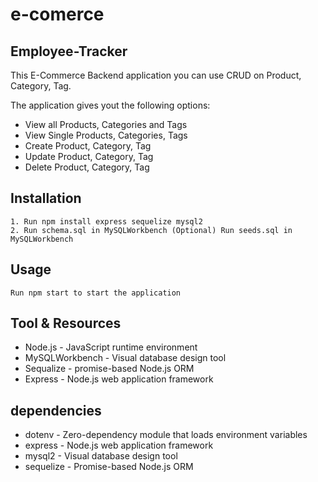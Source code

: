 # e-comerce

## Employee-Tracker

This E-Commerce Backend application you can use CRUD on Product, Category, Tag.

The application gives yout the following options:

   - View all Products, Categories and Tags
   - View Single Products, Categories, Tags
   - Create Product, Category, Tag
   - Update Product, Category, Tag
   - Delete Product, Category, Tag

## Installation

    1. Run npm install express sequelize mysql2
    2. Run schema.sql in MySQLWorkbench (Optional) Run seeds.sql in MySQLWorkbench

## Usage

    Run npm start to start the application


## Tool & Resources

- Node.js - JavaScript runtime environment
- MySQLWorkbench - Visual database design tool
- Sequalize -  promise-based Node.js ORM
- Express - Node.js web application framework

## dependencies

- dotenv -  Zero-dependency module that loads environment variables
- express - Node.js web application framework
- mysql2 - Visual database design tool
- sequelize - Promise-based Node.js ORM
